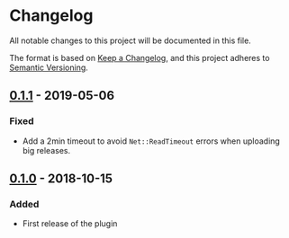 # Changelog
All notable changes to this project will be documented in this file.

The format is based on [Keep a Changelog](https://keepachangelog.com/en/1.0.0/),
and this project adheres to [Semantic Versioning](https://semver.org/spec/v2.0.0.html).

## [0.1.1] - 2019-05-06
### Fixed
- Add a 2min timeout to avoid `Net::ReadTimeout` errors when uploading big releases.

## [0.1.0] - 2018-10-15
### Added
- First release of the plugin

[0.1.1]: https://github.com/ShuttleProject/fastlane-plugin-shuttle/compare/v0.1.0...v0.1.1
[0.1.0]: https://github.com/ShuttleProject/fastlane-plugin-shuttle/commits/v0.1.0

